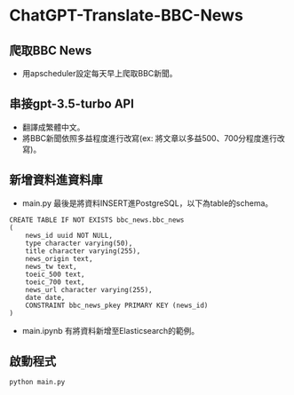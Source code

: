 # ChatGPT-Translate-BBC-News
## 爬取BBC News
* 用apscheduler設定每天早上爬取BBC新聞。

## 串接gpt-3.5-turbo API
* 翻譯成繁體中文。
* 將BBC新聞依照多益程度進行改寫(ex: 將文章以多益500、700分程度進行改寫)。

## 新增資料進資料庫
* main.py 最後是將資料INSERT進PostgreSQL，以下為table的schema。
```
CREATE TABLE IF NOT EXISTS bbc_news.bbc_news
(
    news_id uuid NOT NULL,
    type character varying(50),
    title character varying(255),
    news_origin text,
    news_tw text,
    toeic_500 text,
    toeic_700 text,
	news_url character varying(255),
    date date,
    CONSTRAINT bbc_news_pkey PRIMARY KEY (news_id)
)
```
* main.ipynb 有將資料新增至Elasticsearch的範例。

## 啟動程式
```
python main.py
```